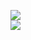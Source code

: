 [![](https://img.shields.io/badge/Made%20With-Github%20Spray-lightgrey.svg?style=for-the-badge&logo=github)](https://github.com/Annihil/github-spray#1035)  
[![](https://i.imgur.com/2DrTn0Z.gif)](https://github.com/Annihil/github-spray)